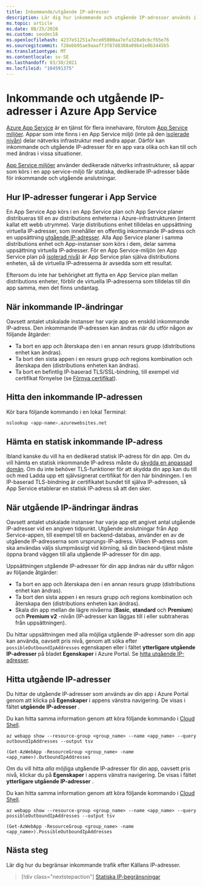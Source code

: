 ```yaml
---
title: Inkommande/utgående IP-adresser
description: Lär dig hur inkommande och utgående IP-adresser används i Azure App Service när de ändras och hur du hittar adresserna för din app.
ms.topic: article
ms.date: 08/25/2020
ms.custom: seodec18
ms.openlocfilehash: 4237e51251a7ece05800aa7efa328a9c6cf65e76
ms.sourcegitcommit: f28ebb95ae9aaaff3f87d8388a09b41e0b3445b5
ms.translationtype: MT
ms.contentlocale: sv-SE
ms.lasthandoff: 03/30/2021
ms.locfileid: "104591375"
---
```

# <a name="inbound-and-outbound-ip-addresses-in-azure-app-service"></a>Inkommande och utgående IP-adresser i Azure App Service

[Azure App Service](overview.md) är en tjänst för flera innehavare, förutom [App Service miljöer](environment/intro.md). Appar som inte finns i en App Service miljö (inte på den [isolerade nivån](https://azure.microsoft.com/pricing/details/app-service/)) delar nätverks infrastruktur med andra appar. Därför kan inkommande och utgående IP-adresser för en app vara olika och kan till och med ändras i vissa situationer.

[App Service miljöer](environment/intro.md) använder dedikerade nätverks infrastrukturer, så appar som körs i en app service-miljö får statiska, dedikerade IP-adresser både för inkommande och utgående anslutningar.

## <a name="how-ip-addresses-work-in-app-service"></a>Hur IP-adresser fungerar i App Service

En App Service App körs i en App Service plan och App Service planer distribueras till en av distributions enheterna i Azure-infrastrukturen (internt kallat ett webb utrymme). Varje distributions enhet tilldelas en uppsättning virtuella IP-adresser, som innehåller en offentlig inkommande IP-adress och en uppsättning [utgående IP-adresser](#find-outbound-ips). Alla App Service planer i samma distributions enhet och App-instanser som körs i dem, delar samma uppsättning virtuella IP-adresser. För en App Service-miljön (en App Service plan på [isolerad nivå](https://azure.microsoft.com/pricing/details/app-service/)) är App Service plan själva distributions enheten, så de virtuella IP-adresserna är avsedda som ett resultat.

Eftersom du inte har behörighet att flytta en App Service plan mellan distributions enheter, förblir de virtuella IP-adresserna som tilldelas till din app samma, men det finns undantag.

## <a name="when-inbound-ip-changes"></a>När inkommande IP-ändringar

Oavsett antalet utskalade instanser har varje app en enskild inkommande IP-adress. Den inkommande IP-adressen kan ändras när du utför någon av följande åtgärder:

- Ta bort en app och återskapa den i en annan resurs grupp (distributions enhet kan ändras).
- Ta bort den sista appen i en resurs grupp _och_ regions kombination och återskapa den (distributions enheten kan ändras).
- Ta bort en befintlig IP-baserad TLS/SSL-bindning, till exempel vid certifikat förnyelse (se [Förnya certifikat](configure-ssl-certificate.md#renew-certificate)).

## <a name="find-the-inbound-ip"></a>Hitta den inkommande IP-adressen

Kör bara följande kommando i en lokal Terminal:

```bash
nslookup <app-name>.azurewebsites.net
```

## <a name="get-a-static-inbound-ip"></a>Hämta en statisk inkommande IP-adress

Ibland kanske du vill ha en dedikerad statisk IP-adress för din app. Om du vill hämta en statisk inkommande IP-adress måste du [skydda en anpassad domän](configure-ssl-bindings.md#secure-a-custom-domain). Om du inte behöver TLS-funktioner för att skydda din app kan du till och med Ladda upp ett självsignerat certifikat för den här bindningen. I en IP-baserad TLS-bindning är certifikatet bundet till själva IP-adressen, så App Service etablerar en statisk IP-adress så att den sker. 

## <a name="when-outbound-ips-change"></a>När utgående IP-ändringar ändras

Oavsett antalet utskalade instanser har varje app ett angivet antal utgående IP-adresser vid en angiven tidpunkt. Utgående anslutningar från App Service-appen, till exempel till en backend-databas, använder en av de utgående IP-adresserna som ursprungs-IP-adress. Vilken IP-adress som ska användas väljs slumpmässigt vid körning, så din backend-tjänst måste öppna brand väggen till alla utgående IP-adresser för din app.

Uppsättningen utgående IP-adresser för din app ändras när du utför någon av följande åtgärder:

- Ta bort en app och återskapa den i en annan resurs grupp (distributions enhet kan ändras).
- Ta bort den sista appen i en resurs grupp _och_ regions kombination och återskapa den (distributions enheten kan ändras).
- Skala din app mellan de lägre nivåerna (**Basic**, **standard** och **Premium**) och **Premium v2** -nivån (IP-adresser kan läggas till i eller subtraheras från uppsättningen).

Du hittar uppsättningen med alla möjliga utgående IP-adresser som din app kan använda, oavsett pris nivå, genom att söka efter `possibleOutboundIpAddresses` egenskapen eller i fältet **ytterligare utgående IP-adresser** på bladet **Egenskaper** i Azure Portal. Se [hitta utgående IP-adresser](#find-outbound-ips).

## <a name="find-outbound-ips"></a>Hitta utgående IP-adresser

Du hittar de utgående IP-adresser som används av din app i Azure Portal genom att klicka på **Egenskaper** i appens vänstra navigering. De visas i fältet **utgående IP-adresser** .

Du kan hitta samma information genom att köra följande kommando i [Cloud Shell](../cloud-shell/quickstart.md).

```azurecli-interactive
az webapp show --resource-group <group_name> --name <app_name> --query outboundIpAddresses --output tsv
```

```azurepowershell
(Get-AzWebApp -ResourceGroup <group_name> -name <app_name>).OutboundIpAddresses
```

Om du vill hitta _alla_ möjliga utgående IP-adresser för din app, oavsett pris nivå, klickar du på **Egenskaper** i appens vänstra navigering. De visas i fältet **ytterligare utgående IP-adresser** .

Du kan hitta samma information genom att köra följande kommando i [Cloud Shell](../cloud-shell/quickstart.md).

```azurecli-interactive
az webapp show --resource-group <group_name> --name <app_name> --query possibleOutboundIpAddresses --output tsv
```

```azurepowershell
(Get-AzWebApp -ResourceGroup <group_name> -name <app_name>).PossibleOutboundIpAddresses
```

## <a name="next-steps"></a>Nästa steg

Lär dig hur du begränsar inkommande trafik efter Källans IP-adresser.

> [!div class="nextstepaction"]
> [Statiska IP-begränsningar](app-service-ip-restrictions.md)
